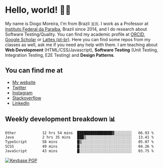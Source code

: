 # Hello, world! 👋🏻

My name is Diogo Moreira, I'm from Brazil 🇧🇷. I work as a Professor at [Instituto Federal da Paraíba](https://ifpb.edu.br), Brazil since 2014, and I do research about Software Testing/Quality. You can find my academic profile at [ORCID](https://orcid.org/0000-0003-1803-6565), [Google Scholar](https://scholar.google.com.br/citations?hl=pt-BR&user=DlSdlvEAAAAJ) or [Lattes (pt-br)](http://buscatextual.cnpq.br/buscatextual/visualizacv.do?id=K4384159A1). Here you can find some repos from my classes as well, ask me if you need any help with them. I am teaching about **Web Development** (HTML/CSS/Javascript), **Software Testing** (Unit Testing, Integration Testing, E2E Testing) and **Design Patterns**.

## You can find me at
- [My website](https://diogodmoreira.com)
- [Twitter](https://twitter.com/diogodmoreira)
- [Instagram](https://instagram.com/diogo.dmoreira)
- [Stackoverflow](https://stackoverflow.com/users/1541533/diogo-moreira)
- [LinkedIn](https://linkedin.com/in/diogodmoreira)

## Weekly development breakdown 📊

<!--START_SECTION:waka-->

```txt
Other            12 hrs 54 mins  ████████████████▓░░░░░░░░   66.93 %
Java             2 hrs 35 mins   ███▒░░░░░░░░░░░░░░░░░░░░░   13.41 %
TypeScript       58 mins         █▒░░░░░░░░░░░░░░░░░░░░░░░   05.07 %
SCSS             49 mins         █░░░░░░░░░░░░░░░░░░░░░░░░   04.26 %
JavaScript       43 mins         █░░░░░░░░░░░░░░░░░░░░░░░░   03.75 %
```

<!--END_SECTION:waka-->

[![Keybase PGP](https://img.shields.io/keybase/pgp/diogomoreira?style=flat-square)](https://keybase.io/diogomoreira)
